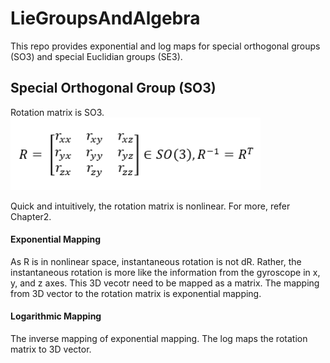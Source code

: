 # LieGroupsAndAlgebra

This repo provides exponential and log maps for special orthogonal groups (SO3) and special Euclidian groups (SE3).

## Special Orthogonal Group (SO3)

Rotation matrix is SO3.
<br> 
<img src="https://github.com/ElliotHYLee/LieGroupsAndAlgebra/blob/master/Images/RotationMatrix.png" width="400">

Quick and intuitively, the rotation matrix is nonlinear. For more, refer Chapter2. 
#### Exponential Mapping 
As R is in nonlinear space, instantaneous rotation is not dR. Rather, the instantaneous rotation is more like the information from the gyroscope in x, y, and z axes. This 3D vecotr need to be mapped as a matrix. The mapping from 3D vector to the rotation matrix is exponential mapping.


#### Logarithmic Mapping
The inverse mapping of exponential mapping. The log maps the rotation matrix to 3D vector.